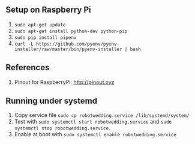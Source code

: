 ## Setup on Raspberry Pi

1. `sudo apt-get update`
1. `sudo apt-get install python-dev python-pip`
1. `sudo pip install pipenv`
1. `curl -L https://github.com/pyenv/pyenv-installer/raw/master/bin/pyenv-installer | bash`

## References
1. Pinout for RaspberryPi: http://pinout.xyz

## Running under systemd
1. Copy service file `sudo cp robotwedding.service /lib/systemd/system/`
1. Test with `sudo systemctl start robotwedding.service` and `sudo systemctl stop robotwedding.service`.
1. Enable at boot with `sudo systemctl enable robotwedding.service`
